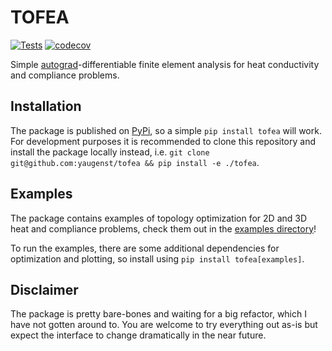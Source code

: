 # TOFEA

[![Tests](https://github.com/yaugenst/tofea/actions/workflows/run_tests.yml/badge.svg)](https://github.com/yaugenst/tofea/actions/workflows/run_tests.yml)
[![codecov](https://codecov.io/gh/yaugenst/tofea/graph/badge.svg?token=5Z2SYQ3CPM)](https://codecov.io/gh/yaugenst/tofea)

Simple [autograd](https://github.com/HIPS/autograd)-differentiable finite element analysis for heat conductivity and compliance problems.

## Installation

The package is published on [PyPi](https://pypi.org/), so a simple `pip install tofea` will work.
For development purposes it is recommended to clone this repository and install the package locally instead, i.e. `git clone git@github.com:yaugenst/tofea && pip install -e ./tofea`.

## Examples

The package contains examples of topology optimization for 2D and 3D heat and compliance problems, check them out in the [examples directory](./examples)!

To run the examples, there are some additional dependencies for optimization and plotting, so install using `pip install tofea[examples]`.

## Disclaimer

The package is pretty bare-bones and waiting for a big refactor, which I have not gotten around to.
You are welcome to try everything out as-is but expect the interface to change dramatically in the near future.
